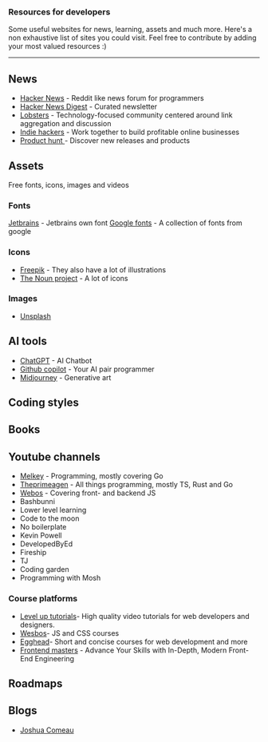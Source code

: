 ### Resources for developers

Some useful websites for news, learning, assets and much more. Here's a non exhaustive list of sites you could visit. Feel free to contribute by adding your most valued resources :)

---

## News

- [Hacker News](https://news.ycombinator.com/) - Reddit like news forum for programmers
- [Hacker News Digest](https://hndigest.com/) - Curated newsletter
- [Lobsters](https://lobste.rs/) - Technology-focused community centered around link aggregation and discussion
- [Indie hackers](https://www.indiehackers.com/) - Work together to build profitable online businesses
- [Product hunt ](https://www.producthunt.com/) - Discover new releases and products

## Assets

Free fonts, icons, images and videos

### Fonts

[Jetbrains](https://www.jetbrains.com/lp/mono/) - Jetbrains own font
[Google fonts](https://fonts.google.com/) - A collection of fonts from google

### Icons

- [Freepik](https://www.freepik.com/icons) - They also have a lot of illustrations
- [The Noun project](https://thenounproject.com/) - A lot of icons

### Images

- [Unsplash](https://unsplash.com/)

## AI tools

- [ChatGPT](https://chat.openai.com/) - AI Chatbot
- [Github copilot](https://resources.github.com/copilot-for-business/?ef_id=_k_2667cb631756192c8f1cafb04b65b62a_k_&OCID=AIDcmm7mj0sudh_SEM__k_2667cb631756192c8f1cafb04b65b62a_k_&msclkid=2667cb631756192c8f1cafb04b65b62a) - Your AI pair programmer
- [Midjourney](https://www.midjourney.com/home/?callbackUrl=%2Fapp%2F) - Generative art

## Coding styles

## Books

## Youtube channels

- [Melkey](https://www.youtube.com/@MelkeyDev) - Programming, mostly covering Go
- [Theprimeagen](https://www.youtube.com/@ThePrimeagen/videos) - All things programming, mostly TS, Rust and Go
- [Webos](https://www.youtube.com/@WesBos) - Covering front- and backend JS
- Bashbunni
- Lower level learning
- Code to the moon
- No boilerplate
- Kevin Powell
- DevelopedByEd
- Fireship
- TJ
- Coding garden
- Programming with Mosh

### Course platforms

- [Level up tutorials](https://levelup.video/)- High quality video tutorials for web developers and designers.
- [Wesbos](https://wesbos.com/courses)- JS and CSS courses
- [Egghead](https://egghead.io/)- Short and concise courses for web development and more
- [Frontend masters](https://frontendmasters.com/) - Advance Your Skills with In-Depth, Modern Front-End Engineering

## Roadmaps

## Blogs

- [Joshua Comeau](https://www.joshwcomeau.com/)
